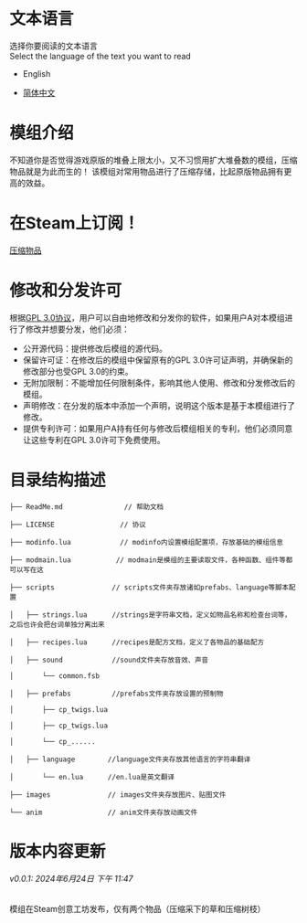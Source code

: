 # 文本语言
选择你要阅读的文本语言<br>Select the language of the text you want to read  
- English
  
- [简体中文](https://github.com/Miooowo/DST_CompressionItems?tab=readme-ov-file)


# 模组介绍
不知道你是否觉得游戏原版的堆叠上限太小，又不习惯用扩大堆叠数的模组，压缩物品就是为此而生的！
该模组对常用物品进行了压缩存储，比起原版物品拥有更高的效益。


# 在Steam上订阅！
[压缩物品](https://steamcommunity.com/sharedfiles/filedetails/?id=3274583874)

# 修改和分发许可
根据[GPL 3.0协议](LICENSE)，用户可以自由地修改和分发你的软件，如果用户A对本模组进行了修改并想要分发，他们必须：

- 公开源代码：提供修改后模组的源代码。
- 保留许可证：在修改后的模组中保留原有的GPL 3.0许可证声明，并确保新的修改部分也受GPL 3.0的约束。
- 无附加限制：不能增加任何限制条件，影响其他人使用、修改和分发修改后的模组。
- 声明修改：在分发的版本中添加一个声明，说明这个版本是基于本模组进行了修改。
- 提供专利许可：如果用户A持有任何与修改后模组相关的专利，他们必须同意让这些专利在GPL 3.0许可下免费使用。


# 目录结构描述
    ├── ReadMe.md               // 帮助文档
    
    ├── LICENSE                // 协议
    
    ├── modinfo.lua            // modinfo内设置模组配置项，存放基础的模组信息

    ├── modmain.lua           // modmain是模组的主要读取文件，各种函数、组件等都可以写在这

    ├── scripts              // scripts文件夹存放诸如prefabs、language等脚本配置
    
    │   ├── strings.lua      //strings是字符串文档，定义如物品名称和检查台词等，之后也许会把台词单独分离出来

    │   ├── recipes.lua      //recipes是配方文档，定义了各物品的基础配方

    │   ├── sound            //sound文件夹存放音效、声音

    │       └── common.fsb     
    
    │   ├── prefabs          //prefabs文件夹存放设置的预制物
    
    │       ├── cp_twigs.lua

    │       ├── cp_twigs.lua

    │       └── cp_......

    │   ├── language        //language文件夹存放其他语言的字符串翻译

    │       └── en.lua      //en.lua是英文翻译
    
    ├── images              // images文件夹存放图片、贴图文件
    
    └── anim                // anim文件夹存放动画文件

 
# 版本内容更新
###### v0.0.1: 2024年6月24日 下午 11:47
模组在Steam创意工坊发布，仅有两个物品（压缩采下的草和压缩树枝）
